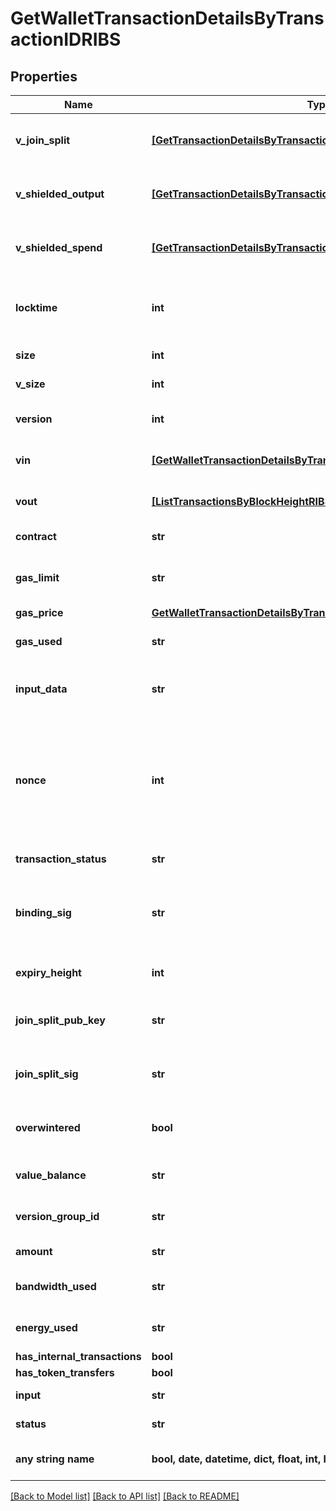 # GetWalletTransactionDetailsByTransactionIDRIBS


## Properties
Name | Type | Description | Notes
------------ | ------------- | ------------- | -------------
**v_join_split** | [**[GetTransactionDetailsByTransactionIDRIBSZVJoinSplitInner]**](GetTransactionDetailsByTransactionIDRIBSZVJoinSplitInner.md) | Represents a sequence of JoinSplit descriptions using BCTV14 proofs. | [optional] 
**v_shielded_output** | [**[GetTransactionDetailsByTransactionIDRIBSZVShieldedOutputInner]**](GetTransactionDetailsByTransactionIDRIBSZVShieldedOutputInner.md) | Object Array representation of transaction output descriptions | [optional] 
**v_shielded_spend** | [**[GetTransactionDetailsByTransactionIDRIBSZVShieldedSpendInner]**](GetTransactionDetailsByTransactionIDRIBSZVShieldedSpendInner.md) | Object Array representation of transaction spend descriptions | [optional] 
**locktime** | **int** | Represents the time at which a particular transaction can be added to the blockchain. | [optional] 
**size** | **int** | Represents the total size of this transaction. | [optional] 
**v_size** | **int** | Represents the virtual size of this transaction. | [optional] 
**version** | **int** | Represents the transaction version number. | [optional] 
**vin** | [**[GetWalletTransactionDetailsByTransactionIDRIBSZVinInner]**](GetWalletTransactionDetailsByTransactionIDRIBSZVinInner.md) | Object Array representation of transaction inputs | [optional] 
**vout** | [**[ListTransactionsByBlockHeightRIBSZVoutInner]**](ListTransactionsByBlockHeightRIBSZVoutInner.md) | Object Array representation of transaction outputs | [optional] 
**contract** | **str** | Represents the specific transaction contract | [optional] 
**gas_limit** | **str** | Represents the amount of gas used by this specific transaction alone. | [optional] 
**gas_price** | [**GetWalletTransactionDetailsByTransactionIDRIBSPGasPrice**](GetWalletTransactionDetailsByTransactionIDRIBSPGasPrice.md) |  | [optional] 
**gas_used** | **str** | Defines the unit of the gas price amount, e.g. BTC, ETH, XRP. | [optional] 
**input_data** | **str** | Represents additional information that is required for the transaction. | [optional] 
**nonce** | **int** | Represents the sequential running number for an address, starting from 0 for the first transaction. E.g., if the nonce of a transaction is 10, it would be the 11th transaction sent from the sender&#39;s address. | [optional] 
**transaction_status** | **str** | String representation of the transaction status | [optional] 
**binding_sig** | **str** | It is used to enforce balance of Spend and Output transfers, in order to prevent their replay across transactions. | [optional] 
**expiry_height** | **int** | Represents a block height after which the transaction will expire. | [optional] 
**join_split_pub_key** | **str** | Represents an encoding of a JoinSplitSig public validating key. | [optional] 
**join_split_sig** | **str** | Is used to sign transactions that contain at least one JoinSplit description. | [optional] 
**overwintered** | **bool** | \&quot;Overwinter\&quot; is the network upgrade for the Zcash blockchain. | [optional] 
**value_balance** | **str** | String representation of the transaction value balance | [optional] 
**version_group_id** | **str** | Represents the transaction version group ID. | [optional] 
**amount** | **str** | String representation of the amount value | [optional] 
**bandwidth_used** | **str** | Numeric representation of the transaction used bandwidth | [optional] 
**energy_used** | **str** | String representation of the transaction used energy | [optional] 
**has_internal_transactions** | **bool** |  | [optional] 
**has_token_transfers** | **bool** |  | [optional] 
**input** | **str** | Numeric representation of the transaction input | [optional] 
**status** | **str** | String representation of the transaction status | [optional] 
**any string name** | **bool, date, datetime, dict, float, int, list, str, none_type** | any string name can be used but the value must be the correct type | [optional]

[[Back to Model list]](../README.md#documentation-for-models) [[Back to API list]](../README.md#documentation-for-api-endpoints) [[Back to README]](../README.md)


